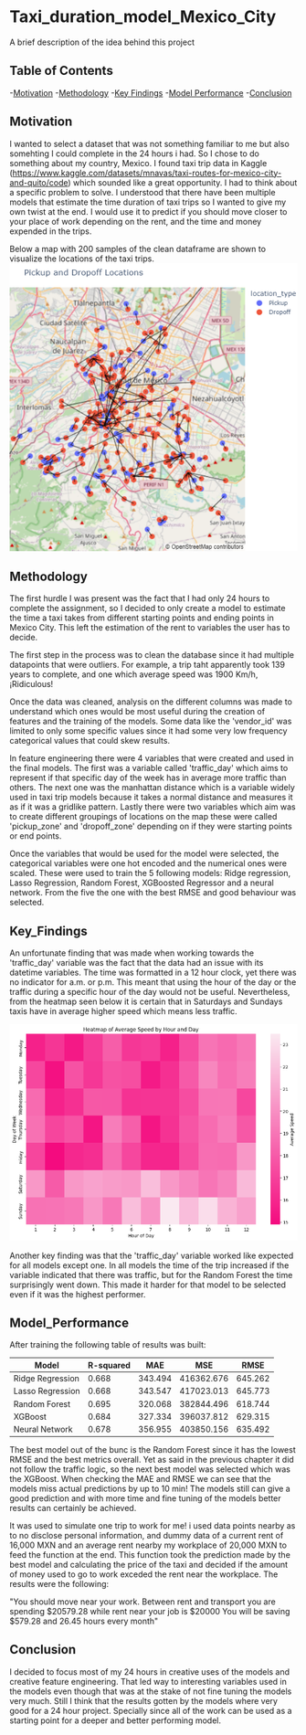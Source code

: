 # Taxi_duration_model_Mexico_City

A brief description of the idea behind this project

## Table of Contents

-[Motivation](#Motivation)
-[Methodology](#Methodology)
-[Key Findings](#Key_Findings)
-[Model Performance](#Model_Performance)
-[Conclusion](#Conclusion)

## Motivation

I wanted to select a dataset that was not something familiar to me but also somehting I could complete in the 24 hours i had. So I chose to do something about my country, Mexico. I found taxi trip data in Kaggle (https://www.kaggle.com/datasets/mnavas/taxi-routes-for-mexico-city-and-quito/code) which sounded like a great opportunity. I had to think about a specific problem to solve. I understood that there have been multiple models that estimate the time duration of taxi trips so I wanted to give my own twist at the end. I would use it to predict if you should move closer to your place of work depending on the rent, and the time and money expended in the trips.

Below a map with 200 samples of the clean dataframe are shown to visualize the locations of the taxi trips.
![200 clean samples](Trips.png)

## Methodology

The first hurdle I was present was the fact that I had only 24 hours to complete the assignment, so I decided to only create a model to estimate the time a taxi takes from different starting points and ending points in Mexico City. This left the estimation of the rent to variables the user has to decide. 

The first step in the process was to clean the database since it had multiple datapoints that were outliers. For example, a trip taht apparently took 139 years to complete, and one which average speed was 1900 Km/h, ¡Ridiculous! 

Once the data was cleaned, analysis on the different columns was made to understand which ones would be most useful during the creation of features and the training of the models. Some data like the 'vendor_id' was limited to only some specific values since it had some very low frequency categorical values that could skew results. 

In feature engineering there were 4 variables that were created and used in the final models. The first was a variable called 'traffic_day' which aims to represent if that specific day of the week has in average more traffic than others. The next one was the manhattan distance which is a variable widely used in taxi trip models because it takes a normal distance and measures it as if it was a gridlike pattern. Lastly there were two variables which aim was to create different groupings of locations on the map these were called 'pickup_zone' and 'dropoff_zone' depending on if they were starting points or end points.

Once the variables that would be used for the model were selected, the categorical variables were one hot encoded and the numerical ones were scaled. These were used to train the 5 following models:  Ridge regression, Lasso Regression, Random Forest, XGBoosted Regressor and a neural network. From the five the one with the best RMSE and good behaviour was selected.

## Key_Findings

An unfortunate finding that was made when working towards the 'traffic_day' variable was the fact that the data had an issue with its datetime variables. The time was formatted in a 12 hour clock, yet there was no indicator for a.m. or p.m. This meant that using the hour of the day or the traffic during a specific hour of the day would not be useful. Nevertheless, from the heatmap seen below it is certain that in Saturdays and Sundays taxis have in average higher speed which means less traffic.
  
![Heatmap of Average Speed](Heatmap_Average_Speed.png)

Another key finding was that the 'traffic_day' variable worked like expected for all models except one. In all models the time of the trip increased if the variable indicated that there was traffic, but for the Random Forest the time surprisingly went down. This made it harder for that model to be selected even if it was the highest performer.

## Model_Performance

After training the following table of results was built:

| Model            | R-squared | MAE     | MSE        | RMSE    |
|------------------|-----------|---------|------------|---------|
| Ridge Regression | 0.668     | 343.494 | 416362.676 | 645.262 |
| Lasso Regression | 0.668     | 343.547 | 417023.013 | 645.773 |
| Random Forest    | 0.695     | 320.068 | 382844.496 | 618.744 |
| XGBoost          | 0.684     | 327.334 | 396037.812 | 629.315 |
| Neural Network   | 0.678     | 356.955 | 403850.156 | 635.492 |

The best model out of the bunc is the Random Forest since it has the lowest RMSE and the best metrics overall. Yet as said in the previous chapter it did not follow the traffic logic, so the next best model was selected which was the XGBoost. When checking the MAE and RMSE we can see that the models miss actual predictions by up to 10 min! The models still can give a good prediction and with more time and fine tuning of the models better results can certainly be achieved.

It was used to simulate one trip to work for me! i used data points nearby as to no disclose personal information, and dummy data of a current rent of 16,000 MXN and an average rent nearby my workplace of 20,000 MXN to feed the function at the end. This function took the prediction made by the best model and calculating the price of the taxi and decided if the amount of money used to go to work exceded the rent near the workplace. The results were the following:

  "You should move near your work.
  Between rent and transport you are spending $20579.28 while rent near your job is $20000
  You will be saving $579.28 and 26.45 hours every month"

## Conclusion

I decided to focus most of my 24 hours in creative uses of the models and creative feature engineering. That led way to interesting variables used in the models even though that was at the stake of not fine tuning the models very much. Still I think that the results gotten by the models where very good for a 24 hour project. Specially since all of the work can be used as a starting point for a deeper and better performing model.
